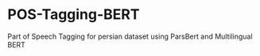 # POS-Tagging-BERT
Part of Speech Tagging for persian dataset using ParsBert and Multilingual BERT 
